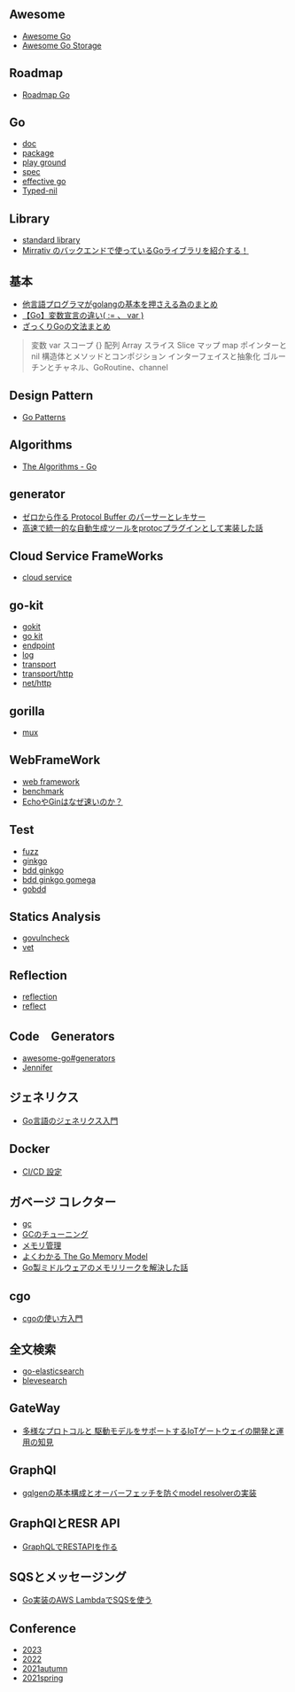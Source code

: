 ## Awesome
- [Awesome Go](https://github.com/avelino/awesome-go#awesome-go "Awesome Go")
- [Awesome Go Storage](https://github.com/gostor/awesome-go-storage#awesome-go-storage- "Awesome Go Storage")
## Roadmap
- [Roadmap Go](https://roadmap.sh/golang "Roadmap Go")
## Go
- [doc](https://go.dev/doc "doc")
- [package](https://pkg.go.dev "package")
- [play ground](https://go.dev/play "play ground")
- [spec](https://go.dev/ref/spec "spec")
- [effective go](https://go.dev/doc/effective_go "effective go")
- [Typed-nil](https://qiita.com/zr_tex8r/items/964415e71db0680bfe4e "Typed-nil")
## Library
- [standard library](https://pkg.go.dev/std "standard library")
- [Mirrativ のバックエンドで使っているGoライブラリを紹介する！](https://tech.mirrativ.stream/entry/2022/11/29/120730 "Mirrativ のバックエンドで使っているGoライブラリを紹介する！")
## 基本
- [他言語プログラマがgolangの基本を押さえる為のまとめ](https://qiita.com/tfrcm/items/e2a3d7ce7ab8868e37f7#%E6%A6%82%E8%A6%81)
- [【Go】変数宣言の違い( := 、 var )]([あああ](https://qiita.com/Winesburg_Ohio/items/16ef144b48b241241ecd))
- [ざっくりGoの文法まとめ](https://qiita.com/chrischris0801/items/5980665aa0faab07f2f1#%E3%82%B3%E3%83%B3%E3%83%9D%E3%82%B8%E3%82%B7%E3%83%A7%E3%83%B3)
> 変数 var
> スコープ {}
> 配列 Array
> スライス Slice
> マップ map
> ポインターとnil
> 構造体とメソッドとコンポジション
> インターフェイスと抽象化
> ゴルーチンとチャネル、GoRoutine、channel
## Design Pattern
- [Go Patterns](https://github.com/tmrts/go-patterns#readme)
## Algorithms
- [The Algorithms - Go](https://github.com/TheAlgorithms/Go#the-algorithms---go "The Algorithms - Go")
## generator
- [ゼロから作る Protocol Buffer のパーサーとレキサー](https://speakerdeck.com/yoheimuta/lexer-in-go-from-scratch "ゼロから作る Protocol Buffer のパーサーとレキサー")
- [高速で統一的な自動生成ツールをprotocプラグインとして実装した話](https://speakerdeck.com/qualiarts/gao-su-detong-de-nazi-dong-sheng-cheng-turuwoprotocpuraguintositeshi-zhuang-sitahua "高速で統一的な自動生成ツールをprotocプラグインとして実装した話")
## Cloud Service FrameWorks
- [cloud service](https://go.dev/solutions/cloud "cloud service")
## go-kit
- [gokit](https://gokit.io/ "gokit")
- [go kit](https://github.com/go-kit/kit "go kit")
- [endpoint](https://pkg.go.dev/github.com/go-kit/kit/endpoint "")
- [log](https://pkg.go.dev/github.com/go-kit/kit/log "")
- [transport](https://pkg.go.dev/github.com/go-kit/kit/transport# "")
- [transport/http](https://pkg.go.dev/github.com/go-kit/kit/transport/http "")
- [net/http](https://pkg.go.dev/net/http "")
## gorilla
- [mux](https://pkg.go.dev/github.com/gorilla/mux "")
## WebFrameWork
- [web framework](https://pkg.go.dev/github.com/mingrammer/go-web-framework-stars "web framework")
- [benchmark](https://github.com/smallnest/go-web-framework-benchmark "benchmark")
- [EchoやGinはなぜ速いのか？](https://docs.google.com/file/d/1Jh0j2UD4VZjck_34XEA3OgzruLoiZeci/edit?filetype=mspresentation "EchoやGinはなぜ速いのか？")
## Test
- [fuzz](https://go.dev/security/fuzz/ "fuzz")
- [ginkgo](https://github.com/onsi/ginkgo "ginkgo")
- [bdd ginkgo](https://qiita.com/sky0621/items/10eab1ea349845875ef7 "bdd ginkgo")
- [bdd ginkgo gomega](https://zenn.dev/zoetro/books/testing-kubernetes-operator/viewer/basics "bdd ginkgo gomega")
- [gobdd](https://github.com/go-bdd/gobdd "gobdd")
## Statics Analysis
- [govulncheck](https://pkg.go.dev/golang.org/x/vuln/cmd/govulncheck "govulncheck")
- [vet](https://pkg.go.dev/cmd/vet "vet")
## Reflection
- [reflection](https://go.dev/blog/laws-of-reflection "reflection")
- [reflect](https://pkg.go.dev/reflect "reflect")
## Code　Generators
- [awesome-go#generators](https://github.com/avelino/awesome-go#generators "awesome-go#generators")
- [Jennifer](https://github.com/dave/jennifer#jennifer "Jennifer")
## ジェネリクス
- [Go言語のジェネリクス入門](https://zenn.dev/nobishii/articles/type_param_intro "Go言語のジェネリクス入門")
## Docker
- [CI/CD 設定](https://matsuand.github.io/docs.docker.jp.onthefly/language/golang/configure-ci-cd/ "CI/CD 設定")
## ガベージ コレクター
- [gc](https://go.dev/doc/gc-guide "gc")
- [GCのチューニング](https://tech.mirrativ.stream/entry/2022/08/03/114918 "GCのチューニング")
- [メモリ管理](https://www.youtube.com/watch?v=mDp_ztulUq0&ab_channel=GophersJapan "メモリ管理")
- [よくわかる The Go Memory Model](https://docs.google.com/presentation/d/1UjL5jTqreNrFpulVi6l_H5vY_Bcz9jQriL65gZs1zFM/edit#slide=id.p "よくわかる The Go Memory Model")
- [Go製ミドルウェアのメモリリークを解決した話](https://tech.mirrativ.stream/entry/2022/08/03/114918 "Go製ミドルウェアのメモリリークを解決した話")
## cgo
- [cgoの使い方入門](https://speakerdeck.com/sakiengineer/dousitemocgokaratao-gerarenakunatutaanatanizhi-tutehosiicgonoshi-ifang-ru-men "cgoの使い方入門")
## 全文検索
- [go-elasticsearch](https://pkg.go.dev/github.com/elastic/go-elasticsearch/v8 "go-elasticsearch")
- [blevesearch](http://blevesearch.com/ "blevesearch")
## GateWay
- [多様なプロトコルと 駆動モデルをサポートするIoTゲートウェイの開発と運用の知見](https://speakerdeck.com/takesinoda/duo-yang-napurotokoruto-qu-dong-moderuwosapotosuruiotgetoueinokai-fa-toyun-yong-nozhi-jian?slide=4 "多様なプロトコルと 駆動モデルをサポートするIoTゲートウェイの開発と運用の知見")
## GraphQl
- [gqlgenの基本構成とオーバーフェッチを防ぐmodel resolverの実装](https://tech.layerx.co.jp/entry/2021/10/22/171242 "gqlgenの基本構成とオーバーフェッチを防ぐmodel resolverの実装")
## GraphQlとRESR API
- [GraphQLでRESTAPIを作る](https://tech.layerx.co.jp/entry/2022/12/19/230000 "GraphQLでRESTAPIを作る")
## SQSとメッセージング
- [Go実装のAWS LambdaでSQSを使う](https://zenn.dev/voicy/articles/a09a6ac171f82e "Go実装のAWS LambdaでSQSを使う")
## Conference
- [2023](https://gocon.jp/2023/ "2023")
- [2022](https://gocon.jp/2022spring/ja/ "2022")
- [2021autumn](https://gocon.jp/2021autumn/ "2021autumn")
- [2021spring](https://gocon.jp/2021spring/ "2021spring")